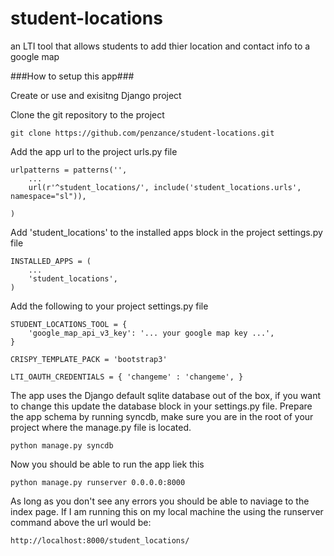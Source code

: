 student-locations
=================

an LTI tool that allows students to add thier location and contact info to a google map

###How to setup this app###

Create or use and exisitng Django project

Clone the git repository to the project

```
git clone https://github.com/penzance/student-locations.git
```
Add the app url to the project urls.py file

```
urlpatterns = patterns('',
    ...
    url(r'^student_locations/', include('student_locations.urls', namespace="sl")),

)
```

Add 'student_locations' to the installed apps block in the project settings.py file
```
INSTALLED_APPS = (
    ...
    'student_locations',
)
```
Add the following to your project settings.py file
```
STUDENT_LOCATIONS_TOOL = {
    'google_map_api_v3_key': '... your google map key ...',
}

CRISPY_TEMPLATE_PACK = 'bootstrap3'

LTI_OAUTH_CREDENTIALS = { 'changeme' : 'changeme', }
```

The app uses the Django default sqlite database out of the box, if you want to change this update the database block in your settings.py file. Prepare the app schema by running syncdb, make sure you are in the root of your project where the manage.py 
file is located.

```
python manage.py syncdb
```

Now you should be able to run the app liek this

```
python manage.py runserver 0.0.0.0:8000
```

As long as you don't see any errors you should be able to naviage to the index page. If I am running this on my local machine the using the runserver command above the url would be:
```
http://localhost:8000/student_locations/
```
